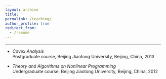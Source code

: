 ```yaml
---
layout: archive
title:  
permalink: /teaching/
author_profile: true
redirect_from:
  - /resume
---
```


---

 * $Covex~ Analysis$ <br>
 Postgraduate course, Beijing Jiaotong University, Beijing, China, 2013
 
* $Theory~ and~ Algorithms~ on~ Nonlinear~ Programming$ <br>
Undergraduate course, Beijing Jiaotong University, Beijing, China, 2012
